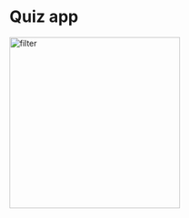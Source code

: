 # Quiz app


<img src="https://i.ibb.co/fxNF6GG/Screenshot-1670799202.png" alt="filter" width="300">
